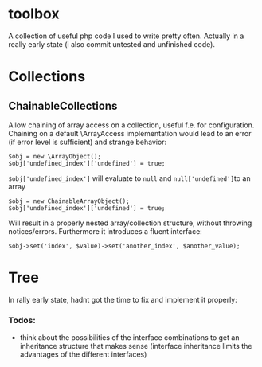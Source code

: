 toolbox
=======
A collection of useful php code I used to write pretty often. 
Actually in a really early state (i also commit untested and unfinished code).
# Collections
## ChainableCollections
Allow chaining of array access on a collection, useful f.e. for configuration. 
Chaining on a default \ArrayAccess implementation would lead to an error (if 
error level is sufficient) and strange behavior:
```
$obj = new \ArrayObject();
$obj['undefined_index']['undefined'] = true;
```
`$obj['undefined_index']` will evaluate to `null` and `null['undefined']`to an 
array
```
$obj = new ChainableArrayObject();
$obj['undefined_index']['undefined'] = true;
```
Will result in a properly nested array/collection structure, without throwing 
notices/errors. Furthermore it introduces a fluent interface:
```
$obj->set('index', $value)->set('another_index', $another_value);
```

# Tree
In rally early state, hadnt got the time to fix and implement it properly:
### Todos:
  - think about the possibilities of the interface combinations to get an inheritance
structure that makes sense (interface inheritance limits the advantages of the 
different interfaces)